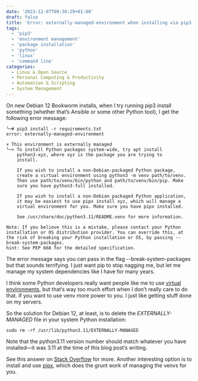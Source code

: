```yaml
---
date: '2023-12-07T09:30:29+01:00'
draft: false
title: 'Error: externally-managed-environment when installing via pip3'
tags: 
  - 'pip3' 
  - 'environment management'
  - 'package installation'
  - 'python'
  - 'linux'
  - 'command line'
categories:
  - Linux & Open Source
  - Personal Computing & Productivity
  - Automation & Scripting
  - System Management
---
```


On new Debian 12 Bookworm installs, when I try running pip3 install something (whether that’s Ansible or some other Python tool), I get the following error message:

```
╰─# pip3 install -r requirements.txt
error: externally-managed-environment

× This environment is externally managed
╰─> To install Python packages system-wide, try apt install
    python3-xyz, where xyz is the package you are trying to
    install.

    If you wish to install a non-Debian-packaged Python package,
    create a virtual environment using python3 -m venv path/to/venv.
    Then use path/to/venv/bin/python and path/to/venv/bin/pip. Make
    sure you have python3-full installed.

    If you wish to install a non-Debian packaged Python application,
    it may be easiest to use pipx install xyz, which will manage a
    virtual environment for you. Make sure you have pipx installed.

    See /usr/share/doc/python3.11/README.venv for more information.

Note: If you believe this is a mistake, please contact your Python installation or OS distribution provider. You can override this, at the risk of breaking your Python installation or OS, by passing --break-system-packages.
hint: See PEP 668 for the detailed specification.
```

The error message says you can pass in the flag --break-system-packages but that sounds terrifying. I just want pip to stop nagging me, but let me manage my system dependencies like I have for many years.

I think some Python developers really want people like me to use [virtual environments](https://docs.python-guide.org/dev/virtualenvs/), but that’s way too much effort when I don’t really care to do that. If you want to use venv more power to you. I just like getting stuff done on my servers.

So the solution for Debian 12, at least, is to delete the *EXTERNALLY-MANAGED* file in your system Python installation:

```
sudo rm -rf /usr/lib/python3.11/EXTERNALLY-MANAGED
```
Note that the python3.11 version number should match whatever you have installed—it was 3.11 at the time of this blog post’s writing.

See this answer on [Stack Overflow](https://stackoverflow.com/a/75722775/100134) for more. Another interesting option is to install and use [pipx](https://pypa.github.io/pipx/), which does the grunt work of managing the venvs for you.